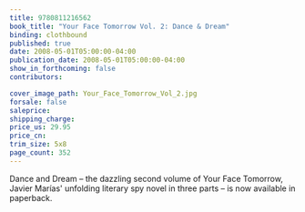 ```yaml
---
title: 9780811216562
book_title: "Your Face Tomorrow Vol. 2: Dance & Dream"
binding: clothbound
published: true
date: 2008-05-01T05:00:00-04:00
publication_date: 2008-05-01T05:00:00-04:00
show_in_forthcoming: false
contributors:

cover_image_path: Your_Face_Tomorrow_Vol_2.jpg
forsale: false
saleprice:
shipping_charge:
price_us: 29.95
price_cn:
trim_size: 5x8
page_count: 352
---
```

Dance and Dream – the dazzling second volume of Your Face Tomorrow, Javier Marías' unfolding literary spy novel in three parts – is now available in paperback.

